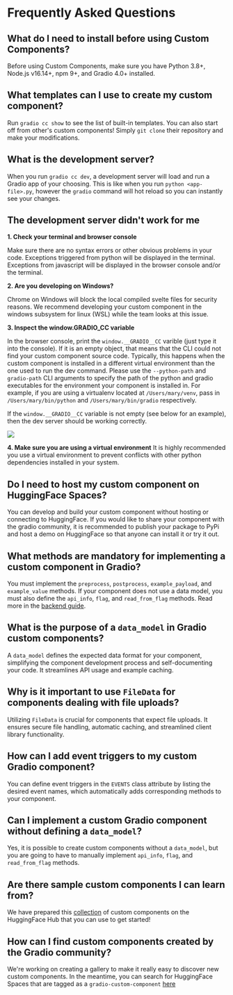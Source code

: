 # Frequently Asked Questions

## What do I need to install before using Custom Components?
Before using Custom Components, make sure you have Python 3.8+, Node.js v16.14+, npm 9+, and Gradio 4.0+ installed.

## What templates can I use to create my custom component?
Run `gradio cc show` to see the list of built-in templates.
You can also start off from other's custom components!
Simply `git clone` their repository and make your modifications.

## What is the development server?
When you run `gradio cc dev`, a development server will load and run a Gradio app of your choosing.
This is like when you run `python <app-file>.py`, however the `gradio` command will hot reload so you can instantly see your changes. 

## The development server didn't work for me 

**1. Check your terminal and browser console**

Make sure there are no syntax errors or other obvious problems in your code. Exceptions triggered from python will be displayed in the terminal. Exceptions from javascript will be displayed in the browser console and/or the terminal.

**2. Are you developing on Windows?**

Chrome on Windows will block the local compiled svelte files for security reasons. We recommend developing your custom component in the windows subsystem for linux (WSL) while the team looks at this issue.

**3. Inspect the window.__GRADIO_CC__ variable**

In the browser console, print the `window.__GRADIO__CC` varible (just type it into the console). If it is an empty object, that means
that the CLI could not find your custom component source code. Typically, this happens when the custom component is installed in a different virtual environment than the one used to run the dev command. Please use the `--python-path` and `gradio-path` CLI arguments to specify the path of the python and gradio executables for the environment your component is installed in. For example, if you are using a virtualenv located at `/Users/mary/venv`, pass in `/Users/mary/bin/python` and `/Users/mary/bin/gradio` respectively.

If the `window.__GRADIO__CC` variable is not empty (see below for an example), then the dev server should be working correctly. 

![](https://gradio-builds.s3.amazonaws.com/demo-files/gradio_CC_DEV.png)

**4. Make sure you are using a virtual environment**
It is highly recommended you use a virtual environment to prevent conflicts with other python dependencies installed in your system.


## Do I need to host my custom component on HuggingFace Spaces?
You can develop and build your custom component without hosting or connecting to HuggingFace.
If you would like to share your component with the gradio community, it is recommended to publish your package to PyPi and host a demo on HuggingFace so that anyone can install it or try it out.

## What methods are mandatory for implementing a custom component in Gradio?

You must implement the `preprocess`, `postprocess`, `example_payload`, and `example_value` methods. If your component does not use a data model, you must also define the `api_info`, `flag`, and `read_from_flag` methods. Read more in the [backend guide](./backend).

## What is the purpose of a `data_model` in Gradio custom components?

A `data_model` defines the expected data format for your component, simplifying the component development process and self-documenting your code. It streamlines API usage and example caching.

## Why is it important to use `FileData` for components dealing with file uploads?

Utilizing `FileData` is crucial for components that expect file uploads. It ensures secure file handling, automatic caching, and streamlined client library functionality.

## How can I add event triggers to my custom Gradio component?

You can define event triggers in the `EVENTS` class attribute by listing the desired event names, which automatically adds corresponding methods to your component.

## Can I implement a custom Gradio component without defining a `data_model`?

Yes, it is possible to create custom components without a `data_model`, but you are going to have to manually implement `api_info`, `flag`, and `read_from_flag` methods.

## Are there sample custom components I can learn from?

We have prepared this [collection](https://huggingface.co/collections/gradio/custom-components-65497a761c5192d981710b12) of custom components on the HuggingFace Hub that you can use to get started!

## How can I find custom components created by the Gradio community?

We're working on creating a gallery to make it really easy to discover new custom components.
In the meantime, you can search for HuggingFace Spaces that are tagged as a `gradio-custom-component` [here](https://huggingface.co/search/full-text?q=gradio-custom-component&type=space)